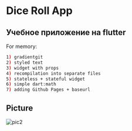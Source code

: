 # Dice Roll App
## Учебное приложение на flutter

For memory: 
```bash
1) gradientgit 
2) styled text
3) widget with props
4) recompilation into separate files
5) stateless + stateful widget
6) simple dart:math
7) adding Github Pages + baseurl
```

## Picture
![pic2](https://github.com/glebov-evgeny/flutter-dice-roll/assets/35433087/eafb2f18-0850-4008-bc89-c8f227d47b1c)
